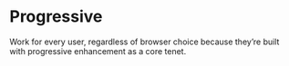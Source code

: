 # Progressive

Work for every user, regardless of browser choice because they’re built with progressive enhancement as a core tenet.
